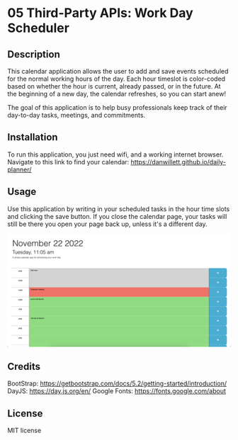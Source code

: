 # 05 Third-Party APIs: Work Day Scheduler

## Description

This calendar application allows the user to add and save events scheduled for the normal working hours of the day. Each hour timeslot is color-coded based on whether the hour is current, already passed, or in the future. At the beginning of a new day, the calendar refreshes, so you can start anew!

The goal of this application is to help busy professionals keep track of their day-to-day tasks, meetings, and commitments.

## Installation

To run this application, you just need wifi, and a working internet browser. Navigate to this link to find your calendar: https://danwillett.github.io/daily-planner/

## Usage

Use this application by writing in your scheduled tasks in the hour time slots and clicking the save button. If you close the calendar page, your tasks will still be there you open your page back up, unless it's a different day.

![image of deployed calendar page](assets/images/screenshot.png)

## Credits

BootStrap: https://getbootstrap.com/docs/5.2/getting-started/introduction/
DayJS: https://day.js.org/en/
Google Fonts: https://fonts.google.com/about

## License

MIT license
